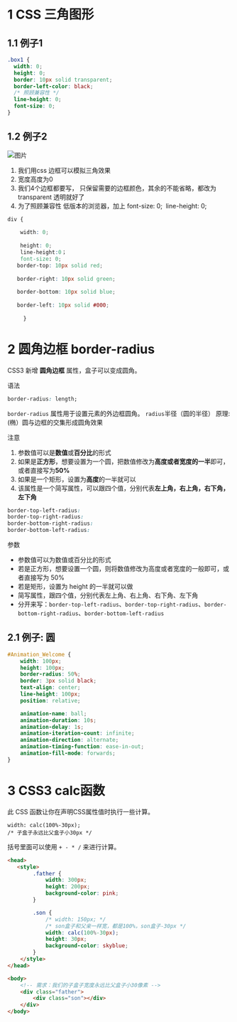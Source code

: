 # 1 CSS 三角图形

## 1.1 例子1
```css
.box1 {
  width: 0;
  height: 0;
  border: 10px solid transparent;
  border-left-color: black;
  /* 照顾兼容性 */
  line-height: 0;
  font-size: 0;
}
```

## 1.2 例子2

![图片](https://mmbiz.qpic.cn/mmbiz_png/y7EkeCWAzmqtcdL7HZYccBic0jicaWzR8bMZvtNQGxxYDG6SvNX35cbQ6TaDfdMYoBxHVLwNHujC7dg4WzBD5TVQ/640?wx_fmt=png&wxfrom=5&wx_lazy=1&wx_co=1)

1.  我们用css 边框可以模拟三角效果
2.  宽度高度为0
3.  我们4个边框都要写， 只保留需要的边框颜色，其余的不能省略，都改为 transparent 透明就好了
4.  为了照顾兼容性 低版本的浏览器，加上 font-size: 0;  line-height: 0;
```css
div {  
  
    width: 0;   
  
    height: 0;  
    line-height:0；  
    font-size: 0;  
   border-top: 10px solid red;  
  
   border-right: 10px solid green;  
  
   border-bottom: 10px solid blue;  
  
   border-left: 10px solid #000;   
  
     }
```


# 2 圆角边框 border-radius

CSS3 新增 **圆角边框** 属性，盒子可以变成圆角。

 
语法
```css
border-radius: length;
```


`border-radius` 属性用于设置元素的外边框圆角。
 `radius`半径（圆的半径） 原理:(椭）圆与边框的交集形成圆角效果

  注意
1. 参数值可以是**数值**或**百分比**的形式
2. 如果是**正方形**，想要设置为一个圆，把数值修改为**高度或者宽度的一半**即可，或者直接写为**50%**
3. 如果是一个矩形，设置为**高度**的一半就可以
4. 该属性是一个简写属性，可以跟四个值，分别代表**左上角，右上角，右下角，左下角**
   
```css
border-top-left-radius:
border-top-right-radius:
border-bottom-right-radius:
border-bottom-left-radius:
```

参数
- 参数值可以为数值或百分比的形式
- 若是正方形，想要设置一个圆，则将数值修改为高度或者宽度的一般即可，或者直接写为 50%
- 若是矩形，设置为 height 的一半就可以做
- 简写属性，跟四个值，分别代表左上角、右上角、右下角、左下角
- 分开来写：`border-top-left-radius`、`border-top-right-radius`、`border-bottom-right-radius`、`border-bottom-left-radius`


## 2.1 例子: 圆

```css
#Animation_Welcome {
    width: 100px;
    height: 100px;
    border-radius: 50%;
    border: 3px solid black;
    text-align: center;
    line-height: 100px;
    position: relative;

    animation-name: ball;
    animation-duration: 10s;
    animation-delay: 1s;
    animation-iteration-count: infinite;
    animation-direction: alternate;
    animation-timing-function: ease-in-out;
    animation-fill-mode: forwards;
}
```



# 3 CSS3 calc函数

此 CSS 函数让你在声明CSS属性值时执行一些计算。

```
width: calc(100%-30px);
/* 子盒子永远比父盒子小30px */
```

括号里面可以使用 `+ - * /` 来进行计算。

```html
<head> 
   <style>
        .father {
            width: 300px;
            height: 200px;
            background-color: pink;
        }

        .son {
            /* width: 150px; */
            /* son盒子和父亲一样宽，都是100%，son盒子-30px */
            width: calc(100%-30px);
            height: 30px;
            background-color: skyblue;
        }
    </style>
</head>

<body>
    <!-- 需求：我们的子盒子宽度永远比父盒子小30像素 -->
    <div class="father">
        <div class="son"></div>
    </div>
</body>
```
